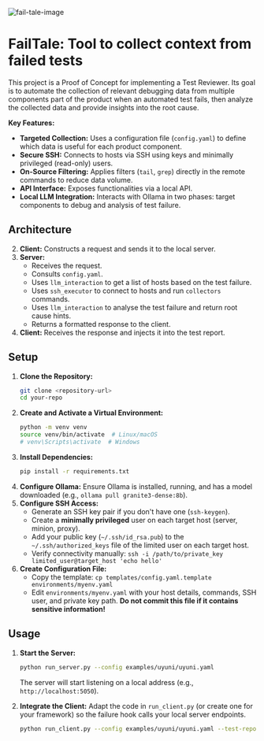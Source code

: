 ![fail-tale-image](https://github.com/user-attachments/assets/4d5f62f3-32bb-4c52-8258-7e802e190072)

# FailTale: Tool to collect context from failed tests

This project is a Proof of Concept for implementing a Test Reviewer. Its goal is to automate the collection of relevant debugging data from multiple components part of the product when an automated test fails, then analyze the collected data and provide insights into the root cause.

**Key Features:**

* **Targeted Collection:** Uses a configuration file (`config.yaml`) to define which data is useful for each product component.
* **Secure SSH:** Connects to hosts via SSH using keys and minimally privileged (read-only) users.
* **On-Source Filtering:** Applies filters (`tail`, `grep`) directly in the remote commands to reduce data volume.
* **API Interface:** Exposes functionalities via a local API.
* **Local LLM Integration:** Interacts with Ollama in two phases: target components to debug and analysis of test failure.

## Architecture

2.  **Client:** Constructs a request and sends it to the local server.
3.  **Server:**
    * Receives the request.
    * Consults `config.yaml`.
    * Uses `llm_interaction` to get a list of hosts based on the test failure.
    * Uses `ssh_executor` to connect to hosts and run `collectors` commands.
    * Uses `llm_interaction` to analyse the test failure and return root cause hints.
    * Returns a formatted response to the client.
4.  **Client:** Receives the response and injects it into the test report.

## Setup

1.  **Clone the Repository:**
    ```bash
    git clone <repository-url>
    cd your-repo
    ```
2.  **Create and Activate a Virtual Environment:**
    ```bash
    python -m venv venv
    source venv/bin/activate  # Linux/macOS
    # venv\Scripts\activate  # Windows
    ```
3.  **Install Dependencies:**
    ```bash
    pip install -r requirements.txt
    ```
4.  **Configure Ollama:** Ensure Ollama is installed, running, and has a model downloaded (e.g., `ollama pull granite3-dense:8b`).
5.  **Configure SSH Access:**
    * Generate an SSH key pair if you don't have one (`ssh-keygen`).
    * Create a **minimally privileged** user on each target host (server, minion, proxy).
    * Add your public key (`~/.ssh/id_rsa.pub`) to the `~/.ssh/authorized_keys` file of the limited user on each target host.
    * Verify connectivity manually: `ssh -i /path/to/private_key limited_user@target_host 'echo hello'`
6.  **Create Configuration File:**
    * Copy the template: `cp templates/config.yaml.template environments/myenv.yaml`
    * Edit `environments/myenv.yaml` with your host details, commands, SSH user, and private key path. **Do not commit this file if it contains sensitive information!**

## Usage

1.  **Start the Server:**
    ```bash
    python run_server.py --config examples/uyuni/uyuni.yaml
    ```
    The server will start listening on a local address (e.g., `http://localhost:5050`).

2.  **Integrate the Client:** Adapt the code in `run_client.py` (or create one for your framework) so the failure hook calls your local  server endpoints.
    ```bash
    python run_client.py --config examples/uyuni/uyuni.yaml --test-report examples/uyuni/test_report.txt --test-failure examples/uyuni/test_failure.txt
    ```
